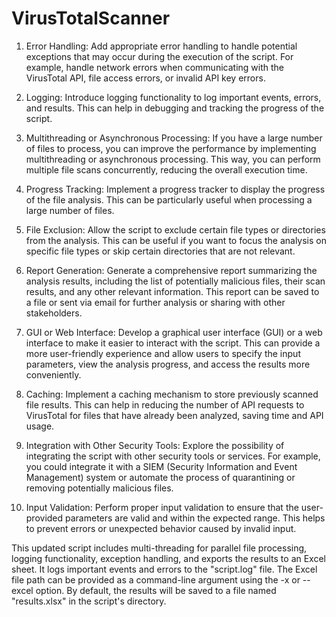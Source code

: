 # VirusTotalScanner

1. Error Handling: Add appropriate error handling to handle potential exceptions that may occur during the execution of the script. For example, handle network errors when communicating with the VirusTotal API, file access errors, or invalid API key errors.

2. Logging: Introduce logging functionality to log important events, errors, and results. This can help in debugging and tracking the progress of the script.

3. Multithreading or Asynchronous Processing: If you have a large number of files to process, you can improve the performance by implementing multithreading or asynchronous processing. This way, you can perform multiple file scans concurrently, reducing the overall execution time.

4. Progress Tracking: Implement a progress tracker to display the progress of the file analysis. This can be particularly useful when processing a large number of files.

5. File Exclusion: Allow the script to exclude certain file types or directories from the analysis. This can be useful if you want to focus the analysis on specific file types or skip certain directories that are not relevant.

6. Report Generation: Generate a comprehensive report summarizing the analysis results, including the list of potentially malicious files, their scan results, and any other relevant information. This report can be saved to a file or sent via email for further analysis or sharing with other stakeholders.

7. GUI or Web Interface: Develop a graphical user interface (GUI) or a web interface to make it easier to interact with the script. This can provide a more user-friendly experience and allow users to specify the input parameters, view the analysis progress, and access the results more conveniently.

8. Caching: Implement a caching mechanism to store previously scanned file results. This can help in reducing the number of API requests to VirusTotal for files that have already been analyzed, saving time and API usage.

9. Integration with Other Security Tools: Explore the possibility of integrating the script with other security tools or services. For example, you could integrate it with a SIEM (Security Information and Event Management) system or automate the process of quarantining or removing potentially malicious files.

10. Input Validation: Perform proper input validation to ensure that the user-provided parameters are valid and within the expected range. This helps to prevent errors or unexpected behavior caused by invalid input.


This updated script includes multi-threading for parallel file processing, logging functionality, exception handling, and exports the results to an Excel sheet. It logs important events and errors to the "script.log" file. The Excel file path can be provided as a command-line argument using the -x or --excel option. By default, the results will be saved to a file named "results.xlsx" in the script's directory.

